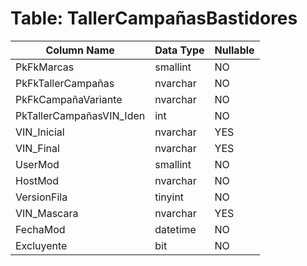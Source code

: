 # Table: TallerCampañasBastidores

| Column Name | Data Type | Nullable |
|-------------|-----------|----------|
| PkFkMarcas | smallint | NO |
| PkFkTallerCampañas | nvarchar | NO |
| PkFkCampañaVariante | nvarchar | NO |
| PkTallerCampañasVIN_Iden | int | NO |
| VIN_Inicial | nvarchar | YES |
| VIN_Final | nvarchar | YES |
| UserMod | smallint | NO |
| HostMod | nvarchar | NO |
| VersionFila | tinyint | NO |
| VIN_Mascara | nvarchar | YES |
| FechaMod | datetime | NO |
| Excluyente | bit | NO |
